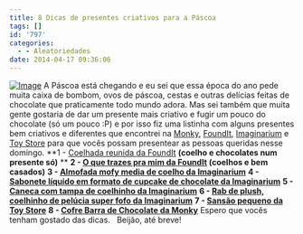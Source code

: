 ```yaml
---
title: 8 Dicas de presentes criativos para a Páscoa
tags: []
id: '797'
categories:
  - - Aleatoriedades
date: 2014-04-17 09:36:06
---
```


[![Image](http://162.243.62.160/wp-content/uploads/2014/04/rect62461.png?w=650)](http://162.243.62.160/wp-content/uploads/2014/04/rect62461.png) A Páscoa está chegando e eu sei que essa época do ano pede muita caixa de bombom, ovos de páscoa, cestas e outras delícias feitas de chocolate que praticamente todo mundo adora. Mas sei também que muita gente gostaria de dar um presente mais criativo e fugir um pouco do chocolate (só um pouco :P) e por isso fiz uma listinha com alguns presentes bem criativos e diferentes que encontrei na [Monky](http://www.monky.com.br/), [FoundIt](https://www.foundit.com.br/), [Imaginarium](http://loja.imaginarium.com.br/) e [Toy Store](http://www.bebestore.com.br/toystore/) para que vocês possam presentear as pessoas queridas nesse domingo. **1 - [Coelhada reunida da FoundIt](https://www.foundit.com.br/detalhe/coelhadareunida/2298 "Coelhada reunida da FoundIt ") **(coelho e chocolates num presente só)** ** **2 - [O que trazes pra mim da FoundIt](https://www.foundit.com.br/detalhe/oquetrazesparamim/1664 "O que trazes pra mim da FoundIt ") (coelhos e bem casados)** **3 - [Almofada mofy media de coelho da Imaginarium](http://loja.imaginarium.com.br/almofada-mofy-media.html "Almofada mofy media de coelho da Imaginarium")** **4 - [Sabonete líquido em formato de cupcake de chocolate da Imaginarium](http://loja.imaginarium.com.br/sabonete-liquido-cupcake-chocolate.html "Sabonete líquido em formato de cupcake de chocolate da Imaginarium")** **5 - [Caneca com tampa de coelhinho da Imaginarium](http://loja.imaginarium.com.br/caneca-com-tampa-mofy-morango.html "Caneca com tampa de coelhinho da Imaginarium")** **6 - [Rab de plush, coelhinho de pelúcia super fofo da Imaginarium](http://loja.imaginarium.com.br/rab-de-plush.html "Rab de plush, coelhinho de pelúcia super fofo da Imaginarium")** **7 - [Sansão pequeno da Toy Store](http://www.bebestore.com.br/toystore/produto/sansao-pequeno--ovo-para-pascoa/33065/?gclid=CIP0562p5r0CFZRr7AodJnYAMw "Sansão pequeno da Toy Store")** **8 - [Cofre Barra de Chocolate da Monky](http://www.monky.com.br/Conteudo/ProdutoDetalhe.aspx?idProduto=00000041&idTipo=1002&modelo=COFRE_BARRA_DE_CHOCOLATE "Cofre Barra de Chocolate da Monky")** Espero que vocês tenham gostado das dicas.   Beijão, até breve!
